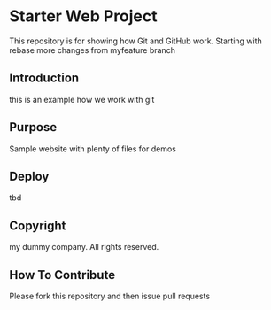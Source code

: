 # Starter Web Project

This repository is for showing how Git and GitHub work. Starting with rebase
more changes from myfeature branch
## Introduction

this is an example how we work with git

## Purpose

Sample website with plenty of files for demos

## Deploy

tbd

## Copyright

my dummy company. All rights reserved.

## How To Contribute

Please fork this repository and then issue pull requests
